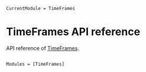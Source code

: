 ```@meta
CurrentModule = TimeFrames
```

# TimeFrames API reference

API reference of [TimeFrames](https://github.com/xKDR/TimeFrames.jl).

```@index
```

```@autodocs
Modules = [TimeFrames]
```
